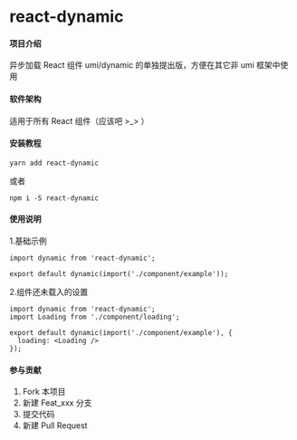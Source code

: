 # react-dynamic

#### 项目介绍
异步加载 React 组件
umi/dynamic 的单独提出版，方便在其它非 umi 框架中使用

#### 软件架构
适用于所有 React 组件（应该吧 >_> ）

#### 安装教程

```
yarn add react-dynamic
```
或者
```
npm i -S react-dynamic
```

#### 使用说明

1.基础示例
```
import dynamic from 'react-dynamic';

export default dynamic(import('./component/example'));
```

2.组件还未载入的设置
```
import dynamic from 'react-dynamic';
import Loading from './component/loading';

export default dynamic(import('./component/example'), {
  loading: <Loading />
});
```

#### 参与贡献

1. Fork 本项目
2. 新建 Feat_xxx 分支
3. 提交代码
4. 新建 Pull Request